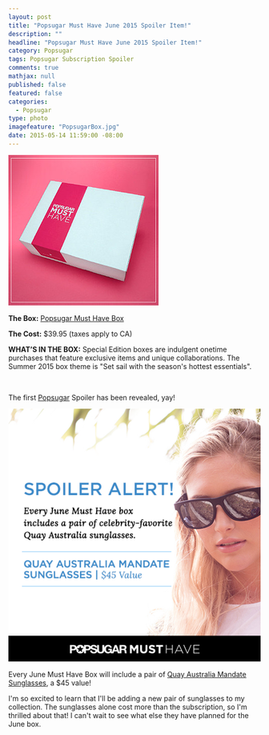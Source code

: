 ```yaml
---
layout: post
title: "Popsugar Must Have June 2015 Spoiler Item!"
description: ""
headline: "Popsugar Must Have June 2015 Spoiler Item!"
category: Popsugar
tags: Popsugar Subscription Spoiler
comments: true
mathjax: null
published: false
featured: false
categories: 
  - Popsugar
type: photo
imagefeature: "PopsugarBox.jpg"
date: 2015-05-14 11:59:00 -08:00
---
```


![Popsugar Box](/images/PopsugarBox.jpg)
<p><b>The Box:</b> <a href="http://popsu.gr/vdrb">Popsugar Must Have Box</a></p>
<p><b>The Cost:</b> $39.95 (taxes apply to CA)</p>
<p><b>WHAT’S IN THE BOX:</b> Special Edition boxes are indulgent onetime purchases that feature exclusive items and unique collaborations. 
The Summer 2015 box theme is "Set sail with the season's hottest essentials".</p>
<br>

<p>The first <a href="http://popsu.gr/vdrb">Popsugar</a> Spoiler has been revealed, yay!</p>

![Popsugar June 2015 Spoiler](/images/PopsugarJune2015Spoiler.png)
<p>Every June Must Have Box will include a pair of <a href="http://www.quayaustralia.com/us/shop/21-mandate.html">Quay Australia Mandate Sunglasses</a>, a $45 value!</p>

<p>I'm so excited to learn that I'll be adding a new pair of sunglasses to my collection. 
The sunglasses alone cost more than the subscription, so I'm thrilled about that! 
I can't wait to see what else they have planned for the June box.</p>
